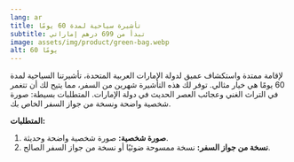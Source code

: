 ```yaml
---
lang: ar
title: تأشيرة سياحية لمدة 60 يومًا
subtitle: تبدأ من 699 درهم إماراتي
image: assets/img/product/green-bag.webp
alt: 60 يومًا
---
```


لإقامة ممتدة واستكشاف عميق لدولة الإمارات العربية المتحدة، تأشيرتنا السياحية لمدة 60 يومًا هي خيار مثالي. توفر لك هذه التأشيرة شهرين من السفر، مما يتيح لك أن تتغمر في التراث الغني وعجائب العصر الحديث في دولة الإمارات. المتطلبات بسيطة: صورة شخصية واضحة ونسخة من جواز السفر الخاص بك.

**المتطلبات:**
1. **صورة شخصية:** صورة شخصية واضحة وحديثة.
2. **نسخة من جواز السفر:** نسخة ممسوحة ضوئيًا أو نسخة من جواز السفر الصالح.
